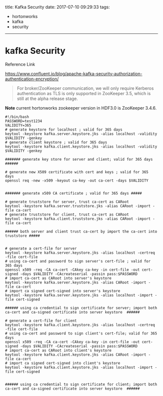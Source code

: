 title: Kafka Security
date: 2017-07-10 09:29:33
tags:
- hortonworks
- kafka
- security
---

# kafka Security

Reference Link

https://www.confluent.io/blog/apache-kafka-security-authorization-authentication-encryption/


>For broker/ZooKeeper communication, we will only require Kerberos authentication as TLS is only supported in ZooKeeper 3.5, which is still at the alpha release stage.

__Note__ current hortonworks zookeeper version in HDF3.0 is ZooKeeper 3.4.6.


```
#!/bin/bash
PASSWORD=test1234
VALIDITY=365
# generate keystore for localhost ; valid for 365 days
keytool -keystore kafka.server.keystore.jks -alias localhost -validity $VALIDITY -genkey
# generate client keystore ; valid for 365 days
keytool -keystore kafka.client.keystore.jks -alias localhost -validity $VALIDITY -genkey

####### generate key store for server and client; valid for 365 days ######

# generate new X509 certificate with cert and keys ; valid for 365 days
openssl req -new -x509 -keyout ca-key -out ca-cert -days $VALIDITY


####### generate x509 CA certificate ; valid for 365 days #####

# generate truststore for server, trust ca-cert as CARoot
keytool -keystore kafka.server.truststore.jks -alias CARoot -import -file ca-cert
# generate truststore for client, trust ca-cert as CARoot
keytool -keystore kafka.client.truststore.jks -alias CARoot -import -file ca-cert

###### both server and client trust ca-cert by import the ca-cert into truststore #####


# generate a cert-file for server
keytool -keystore kafka.server.keystore.jks -alias localhost -certreq -file cert-file
# using ca-cert and password to sign server's cert-file ; valid for 365 days
openssl x509 -req -CA ca-cert -CAkey ca-key -in cert-file -out cert-signed -days $VALIDITY -CAcreateserial -passin pass:$PASSWORD
# import ca-cert as CARoot into server's keystore
keytool -keystore kafka.server.keystore.jks -alias CARoot -import -file ca-cert
# import ca signed cert-signed into server's keystore
keytool -keystore kafka.server.keystore.jks -alias localhost -import -file cert-signed

###### using ca credential to sign certificate for server; import both ca-cert and ca-signed certificate into server keystore  ######

# generate a cert-file for client
keytool -keystore kafka.client.keystore.jks -alias localhost -certreq -file cert-file
# using ca-cert and password to sign client's cert-file; valid for 365 days
openssl x509 -req -CA ca-cert -CAkey ca-key -in cert-file -out cert-signed -days $VALIDITY -CAcreateserial -passin pass:$PASSWORD
# import ca-cert as CARoot into client's keystore
keytool -keystore kafka.client.keystore.jks -alias CARoot -import -file ca-cert
# import ca signed cert-signed into client's keystore
keytool -keystore kafka.client.keystore.jks -alias localhost -import -file cert-signed


###### using ca credential to sign certificate for client; import both ca-cert and ca-signed certificate into server keystore  ######
```

